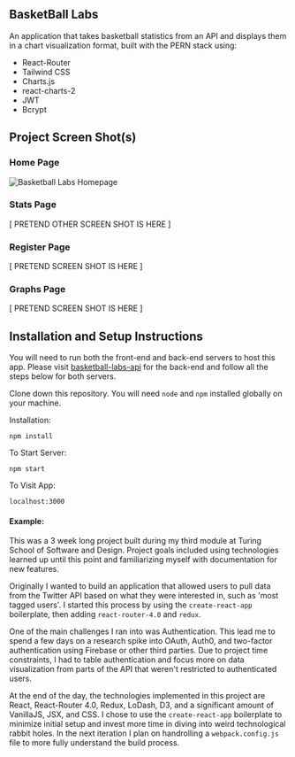 ## BasketBall Labs

An application that takes basketball statistics from an API and displays them in a chart visualization format, built with the PERN stack using:

- React-Router
- Tailwind CSS
- Charts.js
- react-charts-2
- JWT
- Bcrypt

## Project Screen Shot(s)

### Home Page

![Basketball Labs Homepage](https://github.com/danielAwale/basketball-labs/blob/main/public/docs/mainpage.png)

### Stats Page

[ PRETEND OTHER SCREEN SHOT IS HERE ]

### Register Page

[ PRETEND SCREEN SHOT IS HERE ]

### Graphs Page

[ PRETEND SCREEN SHOT IS HERE ]

## Installation and Setup Instructions

You will need to run both the front-end and back-end servers to host this app. Please visit [basketball-labs-api](https://github.com/danielAwale/basketball-labs-api) for the back-end and follow all the steps below for both servers.

Clone down this repository. You will need `node` and `npm` installed globally on your machine.

Installation:

`npm install`

To Start Server:

`npm start`

To Visit App:

`localhost:3000`

#### Example:

This was a 3 week long project built during my third module at Turing School of Software and Design. Project goals included using technologies learned up until this point and familiarizing myself with documentation for new features.

Originally I wanted to build an application that allowed users to pull data from the Twitter API based on what they were interested in, such as 'most tagged users'. I started this process by using the `create-react-app` boilerplate, then adding `react-router-4.0` and `redux`.

One of the main challenges I ran into was Authentication. This lead me to spend a few days on a research spike into OAuth, Auth0, and two-factor authentication using Firebase or other third parties. Due to project time constraints, I had to table authentication and focus more on data visualization from parts of the API that weren't restricted to authenticated users.

At the end of the day, the technologies implemented in this project are React, React-Router 4.0, Redux, LoDash, D3, and a significant amount of VanillaJS, JSX, and CSS. I chose to use the `create-react-app` boilerplate to minimize initial setup and invest more time in diving into weird technological rabbit holes. In the next iteration I plan on handrolling a `webpack.config.js` file to more fully understand the build process.

